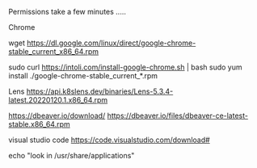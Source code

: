 Permissions take a few minutes .....

Chrome

wget https://dl.google.com/linux/direct/google-chrome-stable_current_x86_64.rpm

sudo curl https://intoli.com/install-google-chrome.sh | bash
sudo yum install ./google-chrome-stable_current_*.rpm

Lens
https://api.k8slens.dev/binaries/Lens-5.3.4-latest.20220120.1.x86_64.rpm



https://dbeaver.io/download/
https://dbeaver.io/files/dbeaver-ce-latest-stable.x86_64.rpm




visual studio code
https://code.visualstudio.com/download#

echo "look in /usr/share/applications"
